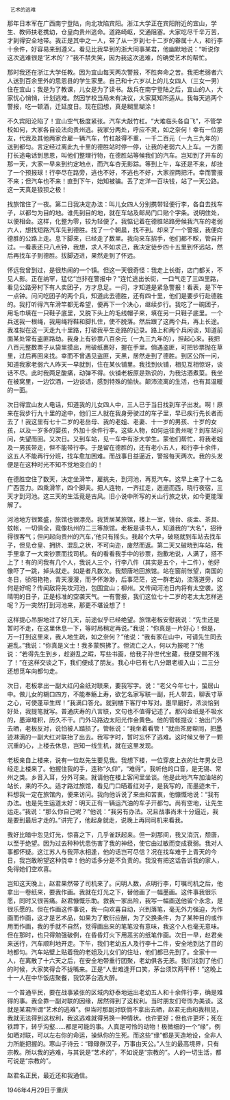      艺术的逃难 

   那年日本军在广西南宁登陆，向北攻陷宾阳。浙江大学正在宾阳附近的宜山，学生、教师扶老携幼，仓皇向贵州逃命。道路崎岖，交通阻塞。大家吃尽千辛万苦，才到得安全地带。我正是其中之一人，带了从一岁到七十二岁的眷属十人，和行李十余件，好容易来到遵义。看见比我早到的浙大同事某君，他幽默地说：“听说你这次逃难很是‘艺术的’？”我不禁失笑，因为我这次逃难，的确受艺术的帮忙。

   那时我还在浙江大学任教。因为宜山每天两次警报，不胜奔命之苦。我把老弱者六人送到百余里外的思恩县的学生家里。自己和十六岁以上的儿女四人（三女一男）住在宜山；我是为了教课，儿女是为了读书。敌兵在南宁登陆之后，宜山的人，大家忧心悄悄，计划逃难。然因学校当局未有决议，大家莫知所适从。我每天逃两个警报，吃一顿酒，迁延度日。现在回想，真是糊里糊涂！

   不久宾阳沦陷了！宜山空气极度紧张。汽车大敲竹杠。“大难临头各自飞”，不管学校如何，大家各自设法向贵州逃。我家分两处，呼应不灵，如之奈何！幸有一位朋友，代我及其他两家合雇一辆汽车，竹杠敲得不重，一千二百元（一九三九年的）送到都匀。言定经过离此九十里的德胜站时停一停，让我的老弱六人上车。一方面打长途电话到思恩，叫他们整理行物，在德胜站等候我们的汽车。岂知到了开车的那一天，大家一早来到约定地点，而汽车杏无影踪。等到上午，车还是不来，却挂了一个预报球！行李尽在路旁，逃也不好，不逃也不好，大家捏两把汗。幸而警报不来；但汽车也不来！直到下午，始知被骗。丢了定洋一百块钱，站了一天公路。这一天真是狼狈之极！

   找旅馆住了一夜。第二日我决定办法：叫儿女四人分别携带轻便行李，各自去找车子，以都匀为目的地。谁先到目的地，就在车站及邮局门口贴个字条。说明住处，以便相会。这样，化整为零，较为轻便了。我惦记着在德胜站路旁候我汽车的老弱六人，想找短路汽车先到德胜。找了一个朝晨，找不到。却来了一个警报，我便向德胜的公路上走。息下脚来，已经走了数里。我向来车招手，他们都不睬，管自开过。一看表还只八点钟，我想，求人不如求己，我决定徒步四十五里到怀远站，然后再找车子到德胜。拔脚迈进，果然走到了怀远。

   怀远我曾到过，是很热闹的一个镇。但这一天很奇怪：我走上长街，店门都关，不见人影。正在纳罕，猛忆“岂非在警报中？”连忙逃出长街，一口气走了三四里路，看见公路旁村下有人卖团子，方才息足。一问，才知道是紧急警报！看表，是下午一点钟。问问吃团子的两个兵，知道此去德胜，还有四十里，他们是要步行赴德胜的。我打听得汽车滑竿都无希望，便再下一个决心，继续步行。我吃了一碗团子，用毛巾填在一只鞋子底里，又脱下头上的毛线帽子来，填在另一只鞋子底里。一个兵送我一根绳，我用绳将鞋和脚扎住，使不脱落。然后跟了这两个兵，再上长途。我准拟在这一天走九十里路，打破我平生走路的记录。路上和两个兵闲谈，知道前面某处常有盗匪路劫。我身上有钞票八百余元（一九三九年的），担起心来。我把八百元整数票子从袋里摸出，用破纸裹好，握在手里。倘遇盗匪，可把钞票抛在草里，过后再回来找。幸而不曾遇见盗匪，天黑，居然走到了德胜。到区公所一问，知道我家老弱六人昨天一早就到，住在某伙铺里。我找到伙铺，相见互相惊讶，谈话不尽。此时我两足酸痛，动弹不得。伙铺老板原是熟识的，为我沽酒煮菜。我坐在被窝里，一边饮酒，一边谈话，感到特殊的愉快。颠沛流离的生活，也有其温暖的一面。

   次日得宜山友人电话，知道我的儿女四人中，三人已于当日找到车子出发。啊！原来在我步行九十里的途中，他们三人就在我身旁驶过的车子里，早已疾行先长者而去了！我这里有七十二岁的老岳母、我的老姐、老妻、十一岁的男孩、十岁的女孩，以及一岁多的婴孩，外加十余件行李。这些人物，如何运往贵州呢？到车站问问，失望而回。又次日。又到车站，见一车中有浙大学生。蒙他们帮忙，将我老姐及一男孩带走，但不能带行李。于是留在德胜的，还有老小五人，和行李十余件，这五人不能再行分班，找车愈加困难。而战事日益逼近，警报每天两次。我的头发便是在这种时光不知不觉地变白的！

   在德胜空住了数天，决定坐滑竿，雇挑夫，到河池，再觅汽车。这早上来了十二名广西苦力。四乘滑竿，四个脚夫。把人连物，一齐扛走，迤逦而西，晓行夜宿，三天才到河池。这三天的生活竟是古风。旧小说中所写的关山行旅之状，如今更能理解了。

   河池地方很繁盛，旅馆也很漂亮。我赁居某旅馆，楼上一室，镜台、痰盂、茶具、蚊帐，一切俱全，竟像杭州的二三等旅馆。老板是读书人，知道我的“大名”，招待得很客气；但问起向贵州的汽车，’他只有摇头。我起个大早，破晓就到车站去找车子，但见仓皇、拥挤、混乱之状，不可向迩，废然而返。第二天又破晓到车站，我手里拿了一大束钞票而找司机。有的看看我手中的钞票，抱歉地说，人满了，搭不上了！有的问我有几个人，我说人三个，行李八件（其实是五个，十二件），他好像吓了一跳，掉头就走。如是者凡数次。我颓唐地回旅馆。站在窗前怅望，南国的冬日，骄阳艳艳，青天漫漫，而予怀渺渺，后事茫茫，这一群老幼，流落道旁，如何是好呢？传闻敌将先攻河池，包围宜山；柳州。又传闻河池日内将有太空袭。这晴明的日子，正是标准的空袭天气。一有警报，我们这位七十二岁的老太太怎样逃呢？万一突然打到河池来，那更不堪设想了！

   这样提心吊胆地过了好几天，前途似乎已经绝望。旅馆老板安慰我说：“先生还是暂时不走，在这里休息一下，等时局稍定再说。”我说：“你真是一片好心！但是，万一打到这里来，我人地生疏，如之奈何？”他说：“我有家在山中，可请先生同去避乱。”我说：“你真是义士！我多蒙照拂了。但流亡之人，何以为报呢？”他说：“若得先生到乡，趁避乱之暇，写些书画，给我子孙世代宝藏，我便受赐不浅了！”在这样交谈之下，我们便成了朋友。我心中已有七八分跟老板入山；二三分还想觅车向都匀走。

   次日，老板拿出一副大红闪金纸对联来，要我写字。说：“老父今年七十，蛰居山中。做儿女的糊口四方，不能奉觞上寿，欲乞名家写联一副，托人带去，聊表寸草之心，可使蓬荜生辉！”我满口答允。就到楼下客厅中写对。墨早磨好，浓淡恰到好处，我提笔就写。普通庆寿的八言联，文句也不值得记述了。那闪金纸是不吸水的，墨渖堆积，历久不干。门外马路边太阳光作金黄色。他的管帐提议：抬出门外去晒，老板反对，说怕被人踏损了。管帐说：“我坐着看管！”就由茶房帮同，把墨迹淋漓的一副大红对联抬了出去。我写字时，暂时忘怀了逃难。这时候又带了一颗沉重的心，上楼去休息，岂知一线生机，就在这里发现。

   老板亲自上楼来，说有一位赵先生要见我。我想下楼，一位穿皮上衣的壮年男女已经走上楼来了。他握住我的手，连称“久仰”，“难得”。我听他的口音，是无锡、常州之类。乡音入耳，分外可亲。就请他在楼上客间里坐谈。他是此地汽车加油站的站长，来的不久。适才路过旅馆，看见门口晒着红对子，是我写的，而墨迹未干，料想我一定在旅馆内，便来访问。我向他诉说了来由和苦衷，他慷慨地说：“我有办法。也是先生运道太好：明天正有一辆运汽油的车子开都匀。尚有空地，让先生运走。”我说：“那么你自己呢？”他说：“我另有办法。况且战事尚未十分逼近，我是要到最后才走的。”讲完了，他起身就走，说晚上再同司机来看我。

   我好比暗中忽见灯光，惊喜之下，几乎雀跃起来。但一刹那间，我又消沉，颓唐，以至于绝望。因为过去种种忧患伤害了我的神经，使它由过敏而变成衰弱。我对人事都怀疑。这江苏人与我萍水相逢，他的话岂可尽信？况在找车难于上青天的今日，我岂敢盼望这种侥幸！他的话多分是不负责的。我没有把这话告诉我的家人，免得她们空欢喜。

   岂知这天晚上，赵君果然带了司机来了。问明人数，点明行李，叮嘱司机之后，他拿出一卷纸来，要我作画。我就在灯光之下，替他画了一幅墨画。这件事我很乐愿，同时又很苦痛。赵君慷慨乐助。救我一家出险，我写一幅画送他留个永念，是很乐愿的。但在作画这件事说，我一向欢喜自动，兴到落笔，毫无外力强迫，为作画而作画，这才是艺术品，如果为了敷衍应酬，为了交换条件，为了某种目的或作用而作画，我的手就不自然，觉得画出来的笔笔没有意味，我这个人也毫无意味。但在那时，也只得勉强破例，在昏昏灯火下用恶劣的纸笔作画。次日一早，赵君亲来送行，汽车顺利地开走。下午，我们老幼五人及行李十二件，安全地到达了目的地都匀。汽车站壁上贴着我的老姐及儿女们的住址，他们都已先到了。全家十一人，在离散了十六天之后，在安全地带重行团聚，老幼俱各无恙。我们找到了他们的时候，大家笑得合不拢嘴来。正是“人世难逢开口笑，茅台须饮两干杯！”这晚上十一人在中华饭店聚餐，我饮茅台酒大醉。

   一个普通平民，要在战事紧张的区域内舒泰地运出老幼五人和十余件行李，确是难得的事。我全靠一副对联的因缘，居然得到了这权利。当时朋友们夸饰为美谈。这就是某君所谓“艺术的逃难”。但当时那副对联倘不拿出去晒，赵君无由和我相见，我就无法得到这权利，我这逃难就得另换一种情状。也许更好；但也许更坏；死在铁蹄下，转乎沟壑……都是可能的事。人真是可怜的动物！极微细的一个“缘”，例如晒对联，可以左右你的命运，操纵你的生死。而这些“缘”都是天造地设，全非人力所能把握的。寒山子诗云：“碌碌群汉子，万事由天公。”人生的最高境界，只有宗教。所以我的逃难，与其说是“艺术的”，不如说是“宗教的”。人的一切生活，都可说是“宗教的”。

   赵君名正民，最近还和我通信。

   1946年4月29日于重庆

